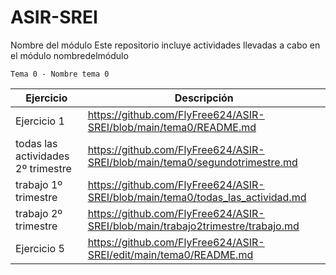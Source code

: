 # ASIR-SREI
Nombre del módulo
Este repositorio incluye actividades llevadas a cabo en el módulo nombredelmódulo


    Tema 0 - Nombre tema 0
  
| Ejercicio   | Descripción   |
| ----------- | ------------- |
| Ejercicio 1 |       https://github.com/FlyFree624/ASIR-SREI/blob/main/tema0/README.md        |
| todas las actividades 2º trimestre  |  https://github.com/FlyFree624/ASIR-SREI/blob/main/tema0/segundotrimestre.md         |
| trabajo 1º trimestre |    https://github.com/FlyFree624/ASIR-SREI/blob/main/tema0/todas_las_actividad.md           |
| trabajo 2º trimestre|   https://github.com/FlyFree624/ASIR-SREI/blob/main/trabajo2trimestre/trabajo.md            |
| Ejercicio 5 | https://github.com/FlyFree624/ASIR-SREI/edit/main/tema0/README.md          |


